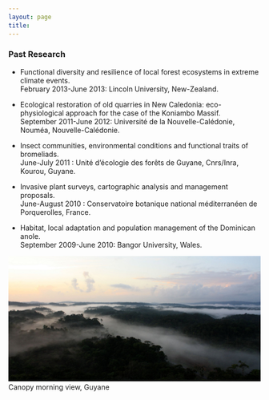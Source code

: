 ```yaml
---
layout: page
title:
---
```



### Past Research
- Functional diversity and resilience of local forest ecosystems in extreme climate events.  
February 2013-June 2013: Lincoln University, New-Zealand.  

- Ecological restoration of old quarries in New Caledonia: eco-physiological approach for the case of the Koniambo Massif.  
September 2011-June 2012: Université de la Nouvelle-Calédonie, Nouméa, Nouvelle-Calédonie.  

- Insect communities, environmental conditions and functional traits of bromeliads.  
June-July 2011 : Unité d’écologie des forêts de Guyane, Cnrs/Inra, Kourou, Guyane.  

- Invasive plant surveys, cartographic analysis and management proposals.  
June-August 2010 : Conservatoire botanique national méditerranéen de Porquerolles, France.

- Habitat, local adaptation and population management of the Dominican anole.  
September 2009-June 2010: Bangor University, Wales.

![](/img/canopy.jpg)Canopy morning view, Guyane
